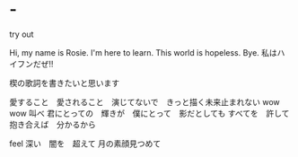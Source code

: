 # -
try out

Hi, my name is Rosie. I'm here to learn. This world is hopeless. Bye.
私はハイフンだぜ!!

楔の歌詞を書きたいと思います

愛すること　愛されること　演じてないで　きっと描く未来止まれない 
wow wow 叫べ
君にとっての　輝きが　僕にとって　影だとしても
すべてを　許して　抱き合えば　分かるから

feel 深い　闇を　超えて
月の素顔見つめて
